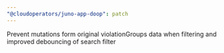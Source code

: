 ```yaml
---
"@cloudoperators/juno-app-doop": patch
---
```


Prevent mutations form original violationGroups data when filtering and improved debouncing of search filter
